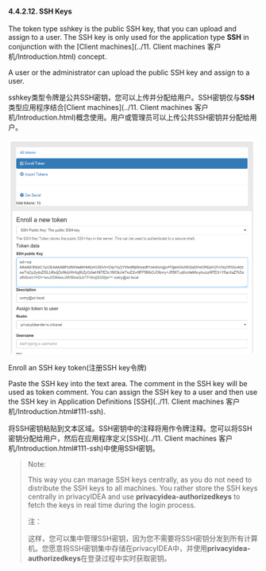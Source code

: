 #### 4.4.2.12. SSH Keys

The token type sshkey is the public SSH key, that you can upload and assign to a user. The SSH key is only used for the application type **SSH** in conjunction with the [Client machines](../11. Client machines 客户机/Introduction.html) concept.

A user or the administrator can upload the public SSH key and assign to a user.

sshkey类型令牌是公共SSH密钥，您可以上传并分配给用户。SSH密钥仅与**SSH**类型应用程序结合[Client machines](../11. Client machines 客户机/Introduction.html)概念使用。用户或管理员可以上传公共SSH密钥并分配给用户。

![sshkey](../Contents/sshkey.png)

Enroll an SSH key token(注册SSH key令牌)

Paste the SSH key into the text area. The comment in the SSH key will be used as token comment. You can assign the SSH key to a user and then use the SSH key in Application Definitions [SSH](../11. Client machines 客户机/Introduction.html#111-ssh).

将SSH密钥粘贴到文本区域。SSH密钥中的注释将用作令牌注释。您可以将SSH密钥分配给用户，然后在应用程序定义[SSH](../11. Client machines 客户机/Introduction.html#111-ssh)中使用SSH密钥。

> Note:
> 
> This way you can manage SSH keys centrally, as you do not need to distribute the SSH keys to all machines. You rather store the SSH keys centrally in privacyIDEA and use **privacyidea-authorizedkeys** to fetch the keys in real time during the login process.
> 
> 注：
> 
> 这样，您可以集中管理SSH密钥，因为您不需要将SSH密钥分发到所有计算机。您愿意将SSH密钥集中存储在privacyIDEA中，并使用**privacyidea-authorizedkeys**在登录过程中实时获取密钥。